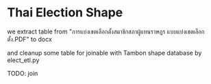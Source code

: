 Thai Election Shape
=========

we extract table from "การแบ่งเขตเลือกตั้งสมาชิกสภาผู้แทนราษฎร แบบแบ่งเขตเลือกตั้ง.PDF" to docx

and cleanup some table for joinable with Tambon shape database by elect_etl.py

TODO: join 